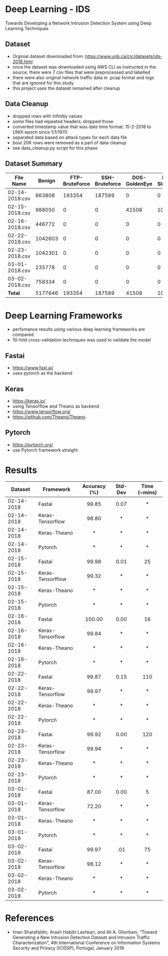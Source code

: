 # Deep Learning - IDS

Towards Developing a Network Intrusion Detection System using Deep Learning Techniques

## Dataset

-   Orginial dataset downloaded from: https://www.unb.ca/cic/datasets/ids-2018.html
-   once the dataset was downloaded using AWS CLI as instructed in the source, there were 7 csv files that were preprocessed and labelled
-   there were also original network traffic data in .pcap format and logs that are ignored for this study
-   this project uses the dataset remained after cleanup

## Data Cleanup

-   dropped rows with Infinitiy values
-   some files had repeated headers; dropped those
-   converted timestamp value that was date time format: 15-2-2018 to UNIX epoch since 1/1/1970
-   separated data based on attack types for each data file
-   bout 20K rows were removed as a part of data cleanup
-   see data_cleanup.py script for this phase

## Dataset Summary

| File Name      | Benign  | FTP-BruteForce | SSH-Bruteforce | DOS-GoldenEye | DoS-Slowloris | DoS-SlowHTTPTest | DoS-Hulk | BruteForce-Web | BruteForce-XSS | SQL-Injection | Infilteration | Bot Attack | Total Attack |
| -------------- | ------- | -------------- | -------------- | ------------- | ------------- | ---------------- | -------- | -------------- | -------------- | ------------- | ------------- | ---------- | ------------ |
| 02-14-2018.csv | 663808  | 193354         | 187589         | 0             | 0             | 0                | 0        | 0              | 0              | 0             | 0             | 0          | 380943       |
| 02-15-2018.csv | 988050  | 0              | 0              | 41508         | 10990         | 0                | 0        | 0              | 0              | 0             | 0             | 0          | 52498        |
| 02-16-2018.csv | 446772  | 0              | 0              | 0             | 0             | 139890           | 461912   | 0              | 0              | 0             | 0             | 0          | 601802       |
| 02-22-2018.csv | 1042603 | 0              | 0              | 0             | 0             | 0                | 0        | 249            | 79             | 34            | 0             | 0          | 362          |
| 02-23-2018.csv | 1042301 | 0              | 0              | 0             | 0             | 0                | 0        | 362            | 151            | 53            | 0             | 0          | 566          |
| 03-01-2018.csv | 235778  | 0              | 0              | 0             | 0             | 0                | 0        | 0              | 0              | 0             | 92403         | 0          | 92403        |
| 03-02-2018.csv | 758334  | 0              | 0              | 0             | 0             | 0                | 0        | 0              | 0              | 0             | 0             | 286191     | 286191       |
| **Total**      | 5177646 | 193354         | 187589         | 41508         | 10990         | 139890           | 461912   | 611            | 230            | 87            | 92403         | 286191     | 1414765      |

# Deep Learning Frameworks

-   perfomance results using various deep learning frameworks are compared
-   10-fold cross-validation techniques was used to validate the model

## Fastai

-   https://www.fast.ai/
-   uses pytorch as the backend

## Keras

-   https://keras.io/
-   using Tensorflow and Theano as backend
-   https://www.tensorflow.org/
-   https://github.com/Theano/Theano

## Pytorch

-   https://pytorch.org/
-   use Pytorch framework straight

# Results

| Dataset    | Framework         | Accuracy (%) | Std-Dev | Time (~mins) |
| ---------- | ----------------- | :----------: | :-----: | :----------: |
| 02-14-2018 | Fastai            |    99.85     |  0.07   |      \*      |
| 02-14-2018 | Keras-Tensorflow  |    98.80     |   \*    |      \*      |
| 02-14-2018 | Keras-Theano      |      \*      |   \*    |      \*      |
| 02-14-2018 | Pytorch           |      \*      |   \*    |      \*      |
| 02-15-2018 | Fastai            |    99.98     |  0.01   |      25      |
| 02-15-2018 | Keras-Tensorfflow |    99.32     |   \*    |      \*      |
| 02-15-2018 | Keras-Theano      |      \*      |   \*    |      \*      |
| 02-15-2018 | Pytorch           |      \*      |   \*    |      \*      |
| 02-16-2018 | Fastai            |    100.00    |  0.00   |      16      |
| 02-16-2018 | Keras-Tensorflow  |    99.84     |   \*    |      \*      |
| 02-16-2018 | Keras-Theano      |      \*      |   \*    |      \*      |
| 02-16-2018 | Pytorch           |      \*      |   \*    |      \*      |
| 02-22-2018 | Fastai            |    99.87     |  0.15   |     110      |
| 02-22-2018 | Keras-Tensorflow  |    99.97     |   \*    |      \*      |
| 02-22-2018 | Keras-Theano      |      \*      |   \*    |      \*      |
| 02-22-2018 | Pytorch           |      \*      |   \*    |      \*      |
| 02-23-2018 | Fastai            |    99.92     |  0.00   |     120      |
| 02-23-2018 | Keras-Tensorflow  |    99.94     |   \*    |      \*      |
| 02-23-2018 | Keras-Theano      |      \*      |   \*    |      \*      |
| 02-23-2018 | Pytorch           |      \*      |   \*    |      \*      |
| 03-01-2018 | Fastai            |    87.00     |  0.00   |      5       |
| 03-01-2018 | Keras-Tensorflow  |    72.20     |   \*    |      \*      |
| 03-01-2018 | Keras-Theano      |      \*      |   \*    |      \*      |
| 03-01-2018 | Pytorch           |      \*      |   \*    |      \*      |
| 03-02-2018 | Fastai            |    99.97     |   .01   |      75      |
| 03-02-2018 | Keras-Tensorflow  |    98.12     |   \*    |      \*      |
| 03-02-2018 | Keras-Theano      |      \*      |   \*    |      \*      |
| 03-02-2018 | Pytorch           |      \*      |   \*    |      \*      |

# References

-   Iman Sharafaldin, Arash Habibi Lashkari, and Ali A. Ghorbani, “Toward Generating a New Intrusion Detection Dataset and Intrusion Traffic Characterization”, 4th International Conference on Information Systems Security and Privacy (ICISSP), Portugal, January 2018
